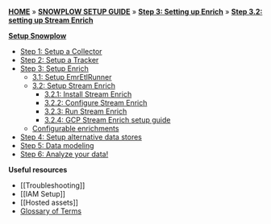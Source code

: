 [**HOME**](Home) » [**SNOWPLOW SETUP GUIDE**](Setting-up-Snowplow) » [**Step 3: Setting up Enrich**](Setting-up-enrich) » [**Step 3.2: setting up Stream Enrich**](Setting-up-Stream-Enrich)

[**Setup Snowplow**](Setting-up-Snowplow)  

- [Step 1: Setup a Collector](setting-up-a-collector)  
- [Step 2: Setup a Tracker](setting-up-a-tracker)  
- [Step 3: Setup Enrich](setting-up-enrich)  
  - [3.1: Setup EmrEtlRunner](setting-up-EmrEtlrunner)
  - [3.2: Setup Stream Enrich](setting-up-stream-enrich)
    - [3.2.1: Install Stream Enrich](Install-Stream-Enrich)
    - [3.2.2: Configure Stream Enrich](Configure-Stream-Enrich)
    - [3.2.3: Run Stream Enrich](Run-Stream-Enrich)
    - [3.2.4: GCP Stream Enrich setup guide](GCP:-Setting-up-Stream-Enrich)
  - [Configurable enrichments](Configurable-enrichments)
- [Step 4: Setup alternative data stores](setting-up-alternative-data-stores)    
- [Step 5: Data modeling](getting-started-with-data-modeling)  
- [Step 6: Analyze your data!](getting-started-analyzing-snowplow-data) 

**Useful resources**  

- [[Troubleshooting]]  
- [[IAM Setup]]    
- [[Hosted assets]]  
- [Glossary of Terms](Glossary)
